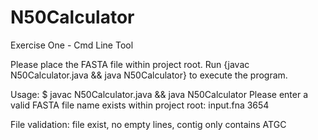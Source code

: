 # N50Calculator
Exercise One - Cmd Line Tool

Please place the FASTA file within project root.
Run {javac N50Calculator.java && java N50Calculator} to execute the program.

Usage:
$ javac N50Calculator.java && java N50Calculator
Please enter a valid FASTA file name exists within project root:
input.fna
3654

File validation: file exist, no empty lines, contig only contains ATGC
